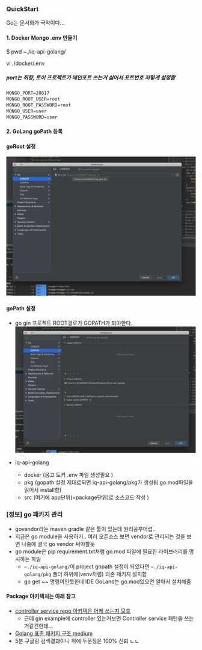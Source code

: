 
### QuickStart
Go는 문서화가 극악이다... 

#### 1. Docker Mongo .env 만들기
$ pwd 
~./iq-api-golang/

vi ./docker/.env
##### port는 취향, 토이 프로젝트가 메인포트 쓰는거 싫어서 포트번호 저렇게 설정함
~~~
MONGO_PORT=28817
MONGO_ROOT_USER=root
MONGO_ROOT_PASSWORD=root
MONGO_USER=user
MONGO_PASSWORD=user
~~~


#### 2. GoLang goPath 등록

#### goRoot 설정
![이미지1](./doc-img/img-goroot.png)

#### goPath 설정
* go gin 프로젝트 ROOT경로가  GOPATH가 되야한다.
![이미지2](./doc-img/img-gopath.png)

* iq-api-golang 
    * docker (몽고 도커 .env 파일 생성필요 )
    * pkg (gopath 설정 제대로되면 iq-api-golang/pkg가 생성됨 go.mod파일을 읽어서 install함)
    * src (여기에 app단위(=package단위)로 소스코드 작성 )


### [정보] go 패키지 관리
* govendor라는 maven gradle 같은 툴이 있는데 원리공부어렵.. 
* 지금은 go module을 사용하기.. 여러 오픈소스 보면 vendor로 관리되는 것을 보면 나중에 결국 go vendor 써야할듯
* go module은 pip requirement.txt처럼 go.mod 파일에 필요한 라이브러리를 명시하는 파일
    * ```~./iq-api-golang/```이 project gopath 설정이 되있다면  ```~./iq-api-golang/pkg``` 폴더 하위에(venv처럼) 의존 패키지 설치함 
    * go get ~~ 명령어인듯한데 IDE GoLand는 go.mod있으면 알아서 설치해줌

#### Package 아키텍처는 아래 참고 
* [controller service repo 아키텍은 어케 쓰는지 모호 ](https://www.reddit.com/r/golang/comments/9h7dnn/repository_service_patern_go/)
  * 근데 gin example에 controller 있는거보면 Controller service 패턴을 쓰는거같긴한데...
* [Golang 표준 패키지 구조 medium](https://medium.com/@benbjohnson/standard-package-layout-7cdbc8391fc1)
* 5분 구글링 검색결과이니 위에 두문장은 100% 신뢰 ㄴㄴ
